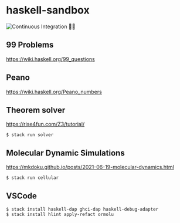 # haskell-sandbox

![Continuous Integration 👮‍♂️](https://github.com/godu/haskell-sandbox/workflows/Continuous%20Integration%20%F0%9F%91%AE%E2%80%8D%E2%99%82%EF%B8%8F/badge.svg)

## 99 Problems

https://wiki.haskell.org/99_questions

## Peano

https://wiki.haskell.org/Peano_numbers

## Theorem solver

https://rise4fun.com/Z3/tutorial/

```shell
$ stack run solver
```

## Molecular Dynamic Simulations

https://mkdoku.github.io/posts/2021-06-19-molecular-dynamics.html

```shell
$ stack run cellular
```

## VSCode

```shell
$ stack install haskell-dap ghci-dap haskell-debug-adapter
$ stack install hlint apply-refact ormolu
```
